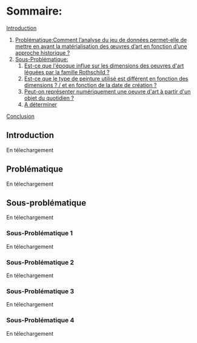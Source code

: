 
# Sommaire: 
[Introduction](#introduction)
1. [Problématique:Comment l’analyse du jeu de données permet-elle de mettre en avant la matérialisation des œuvres d’art en fonction d’une approche historique ?](#paragraph1)
2. [Sous-Problématique:](#paragraph2)
    1. [Est-ce que l'époque influe sur les dimensions des oeuvres d'art léguées par la famille Rothschild ?](#subparagraph1)
    2. [Est-ce que le type de peinture utilisé est différent en fonction des dimensions ? / et en fonction de la date de création ?](#subparagraph2)
    3. [Peut-on représenter numériquement une oeuvre d'art à partir d'un objet du quotidien ?](#subparagraph3)
    4. [A déterminer](#subparagraph4)
  
[Conclusion](#Conclusion)

## Introduction <a name="introduction"></a>
En télechargement

## Problématique <a name="paragraph1"></a>
En télechargement
## Sous-problématique <a name="paragraph1"></a>
En télechargement
### Sous-Problématique 1 <a name="subparagraph1"></a>
En télechargement
### Sous-Problématique 2 <a name="subparagraph2"></a>
En télechargement
### Sous-Problématique 3 <a name="subparagraph3"></a>
En télechargement
### Sous-Problématique 4<a name="subparagraph4"></a>
En télechargement





  

